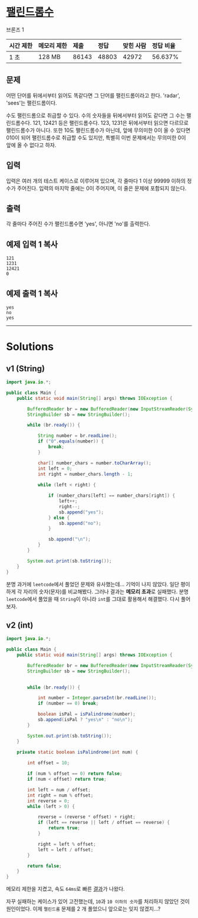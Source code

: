 # [팰린드롬수](https://www.acmicpc.net/problem/1259)

브론즈 1

| 시간 제한 | 메모리 제한 | 제출  | 정답  | 맞힌 사람 | 정답 비율 |
| :-------- | :---------- | :---- | :---- | :-------- | :-------- |
| 1 초      | 128 MB      | 86143 | 48803 | 42972     | 56.637%   |

## 문제

어떤 단어를 뒤에서부터 읽어도 똑같다면 그 단어를 팰린드롬이라고 한다. 'radar', 'sees'는 팰린드롬이다.

수도 팰린드롬으로 취급할 수 있다. 수의 숫자들을 뒤에서부터 읽어도 같다면 그 수는 팰린드롬수다. 121, 12421 등은 팰린드롬수다. 123, 1231은 뒤에서부터 읽으면 다르므로 팰린드롬수가 아니다. 또한 10도 팰린드롬수가 아닌데, 앞에 무의미한 0이 올 수 있다면 010이 되어 팰린드롬수로 취급할 수도 있지만, 특별히 이번 문제에서는 무의미한 0이 앞에 올 수 없다고 하자.

## 입력

입력은 여러 개의 테스트 케이스로 이루어져 있으며, 각 줄마다 1 이상 99999 이하의 정수가 주어진다. 입력의 마지막 줄에는 0이 주어지며, 이 줄은 문제에 포함되지 않는다.

## 출력

각 줄마다 주어진 수가 팰린드롬수면 'yes', 아니면 'no'를 출력한다.

## 예제 입력 1 복사

```
121
1231
12421
0
```

## 예제 출력 1 복사

```
yes
no
yes
```

---

# Solutions

## v1 (String)

```java
import java.io.*;

public class Main {
    public static void main(String[] args) throws IOException {

        BufferedReader br = new BufferedReader(new InputStreamReader(System.in));
        StringBuilder sb = new StringBuilder();

        while (br.ready()) {

            String number = br.readLine();
            if ("0".equals(number)) {
                break;
            }

            char[] number_chars = number.toCharArray();
            int left = 0;
            int right = number_chars.length - 1;
            
            while (left < right) {

                if (number_chars[left] == number_chars[right]) {
                    left++;
                    right--;
                    sb.append("yes");
                } else {
                    sb.append("no");
                }

                sb.append("\n");
            }
        }

        System.out.print(sb.toString());
    }
}

```

분명 과거에 `leetcode`에서 풀었던 문제와 유사했는데... 기억이 나지 않았다. 일단 평이하게 각 자리의 숫자(문자)를 비교해봤다. 그러나 결과는 **메모리 초과**로 실패했다. 분명 `leetcode`에서 풀었을 때 `String`이 아니라 `int`를 그대로 활용해서 해결했다. 다시 풀어보자.

## v2 (int)

```java
import java.io.*;

public class Main {
    public static void main(String[] args) throws IOException {

        BufferedReader br = new BufferedReader(new InputStreamReader(System.in));
        StringBuilder sb = new StringBuilder();
        

        while (br.ready()) {

            int number = Integer.parseInt(br.readLine());
            if (number == 0) break;

            boolean isPal = isPalindrome(number);
            sb.append(isPal ? "yes\n" : "no\n");
        }

        System.out.print(sb.toString());
    }

    private static boolean isPalindrome(int num) {
        
        int offset = 10;

        if (num % offset == 0) return false;
        if (num < offset) return true;

        int left = num / offset;
        int right = num % offset;
        int reverse = 0;
        while (left > 0) {

            reverse = (reverse * offset) + right;
            if (left == reverse || left / offset == reverse) {
                return true;
            }

            right = left % offset;
            left = left / offset;
        }

        return false;
    }
}
```

메모리 제한을 지켰고, 속도 `64ms`로 빠른 [결과](https://www.acmicpc.net/source/96345886)가 나왔다.

자꾸 실패하는 케이스가 있어 고전했는데, `10`과 `10 이하의 숫자`를 처리하지 않았던 것이 원인이었다. 이제 `팰린드롬` 문제를 2 개 풀었으니 앞으로는 잊지 않겠지...? 